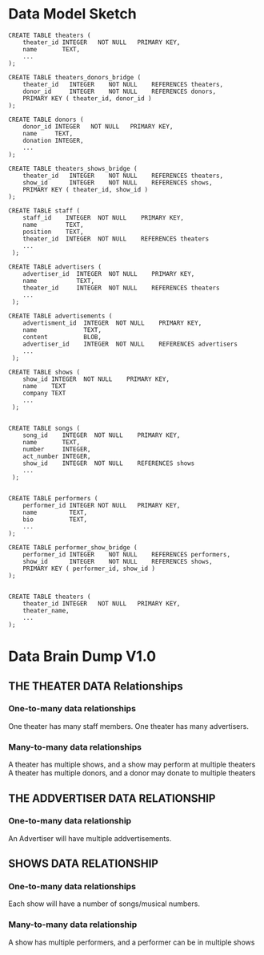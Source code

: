 # Data Model Sketch

```
CREATE TABLE theaters (
    theater_id INTEGER   NOT NULL   PRIMARY KEY,
    name       TEXT,
    ...
);

CREATE TABLE theaters_donors_bridge (
    theater_id   INTEGER    NOT NULL    REFERENCES theaters,
    donor_id     INTEGER    NOT NULL    REFERENCES donors,
    PRIMARY KEY ( theater_id, donor_id )
);

CREATE TABLE donors (
    donor_id INTEGER   NOT NULL   PRIMARY KEY,
    name     TEXT,
    donation INTEGER,
    ...
);

CREATE TABLE theaters_shows_bridge (
    theater_id   INTEGER    NOT NULL    REFERENCES theaters,
    show_id      INTEGER    NOT NULL    REFERENCES shows,
    PRIMARY KEY ( theater_id, show_id )
);

CREATE TABLE staff (
    staff_id    INTEGER  NOT NULL    PRIMARY KEY, 
    name        TEXT,
    position    TEXT,
    theater_id  INTEGER  NOT NULL    REFERENCES theaters 
    ...
 );

CREATE TABLE advertisers (
    advertiser_id  INTEGER  NOT NULL    PRIMARY KEY, 
    name           TEXT,
    theater_id     INTEGER  NOT NULL    REFERENCES theaters 
    ...
 );

CREATE TABLE advertisements (
    advertisment_id  INTEGER  NOT NULL    PRIMARY KEY, 
    name             TEXT,
    content          BLOB,
    advertiser_id    INTEGER  NOT NULL    REFERENCES advertisers 
    ...
 );

CREATE TABLE shows (
    show_id INTEGER  NOT NULL    PRIMARY KEY,
    name    TEXT
    company TEXT
    ...
 );


CREATE TABLE songs (
    song_id    INTEGER  NOT NULL    PRIMARY KEY, 
    name       TEXT,
    number     INTEGER,
    act_number INTEGER,
    show_id    INTEGER  NOT NULL    REFERENCES shows
    ...
 );


CREATE TABLE performers (
    performer_id INTEGER NOT NULL   PRIMARY KEY,
    name         TEXT,
    bio          TEXT,
    ...
);

CREATE TABLE performer_show_bridge (
    performer_id INTEGER    NOT NULL    REFERENCES performers,
    show_id      INTEGER    NOT NULL    REFERENCES shows,
    PRIMARY KEY ( performer_id, show_id )
);


CREATE TABLE theaters (
    theater_id INTEGER   NOT NULL   PRIMARY KEY,
    theater_name,
    ...
);

```

# Data Brain Dump V1.0

## THE THEATER DATA Relationships

### One-to-many data relationships
One theater has many staff members.
One theater has many advertisers.

### Many-to-many data relationships
A theater has multiple shows, and a show may perform at multiple theaters
A theater has multiple donors, and a donor may donate to multiple theaters 

## THE ADDVERTISER DATA RELATIONSHIP
### One-to-many data relationship
An Advertiser will have multiple addvertisements.

##  SHOWS DATA RELATIONSHIP
### One-to-many data relationships
Each show will have a number of songs/musical numbers.

### Many-to-many data relationship
A show has multiple performers, and a performer can be in multiple shows

